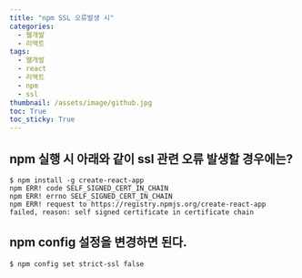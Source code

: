 ```yaml
---
title: "npm SSL 오류발생 시"
categories:
  - 웹개발
  - 리액트
tags:
  - 웹개발
  - react
  - 리액트
  - npm
  - ssl
thumbnail: /assets/image/github.jpg
toc: True
toc_sticky: True
---
```



## npm 실행 시 아래와 같이 ssl 관련 오류 발생할 경우에는?

~~~
$ npm install -g create-react-app
npm ERR! code SELF_SIGNED_CERT_IN_CHAIN
npm ERR! errno SELF_SIGNED_CERT_IN_CHAIN
npm ERR! request to https://registry.npmjs.org/create-react-app failed, reason: self signed certificate in certificate chain
~~~

## npm config 설정을 변경하면 된다.
~~~
$ npm config set strict-ssl false
~~~

